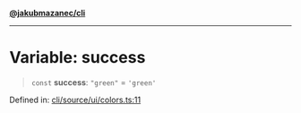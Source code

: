 [**@jakubmazanec/cli**](../../../../README.md)

---

# Variable: success

> `const` **success**: `"green"` = `'green'`

Defined in:
[cli/source/ui/colors.ts:11](https://github.com/jakubmazanec/tools/blob/d956cf350ae3e6bad1df754a19dfbabb088c1451/packages/cli/source/ui/colors.ts#L11)
